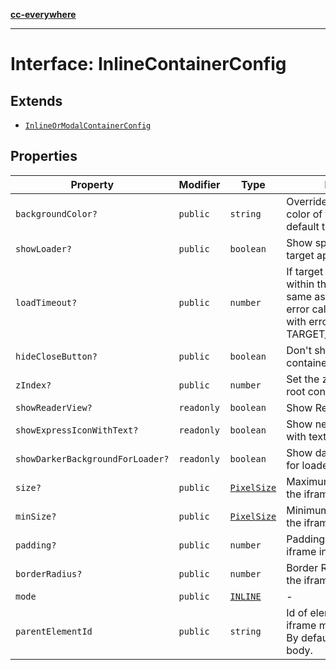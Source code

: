 [**cc-everywhere**](../../../../../index.md)

***

# Interface: InlineContainerConfig

## Extends

- [`InlineOrModalContainerConfig`](inline-or-modal-container-config.md)

## Properties

| Property | Modifier | Type | Description | Inherited from |
| ------ | ------ | ------ | ------ | ------ |
| `backgroundColor?` | `public` | `string` | Override the background color of the iframe. By default this is as per theme. | [`InlineOrModalContainerConfig`](inline-or-modal-container-config.md).[`backgroundColor`](inline-or-modal-container-config.md#backgroundcolor) |
| `showLoader?` | `public` | `boolean` | Show spinner while loading target app. Default is true. | [`InlineOrModalContainerConfig`](inline-or-modal-container-config.md).[`showLoader`](inline-or-modal-container-config.md#showloader) |
| `loadTimeout?` | `public` | `number` | If target app does't open within this time (in ms, same as of setTimeout), the error callback is invoked with error code TARGET_LOAD_TIMED_OUT. | [`InlineOrModalContainerConfig`](inline-or-modal-container-config.md).[`loadTimeout`](inline-or-modal-container-config.md#loadtimeout) |
| `hideCloseButton?` | `public` | `boolean` | Don't show close button for container and header bars | [`InlineOrModalContainerConfig`](inline-or-modal-container-config.md).[`hideCloseButton`](inline-or-modal-container-config.md#hideclosebutton) |
| `zIndex?` | `public` | `number` | Set the z-index of of the root container | [`InlineOrModalContainerConfig`](inline-or-modal-container-config.md).[`zIndex`](inline-or-modal-container-config.md#zindex) |
| `showReaderView?` | `readonly` | `boolean` | Show Reader Loading View | [`InlineOrModalContainerConfig`](inline-or-modal-container-config.md).[`showReaderView`](inline-or-modal-container-config.md#showreaderview) |
| `showExpressIconWithText?` | `readonly` | `boolean` | Show new express icon with text | [`InlineOrModalContainerConfig`](inline-or-modal-container-config.md).[`showExpressIconWithText`](inline-or-modal-container-config.md#showexpressiconwithtext) |
| `showDarkerBackgroundForLoader?` | `readonly` | `boolean` | Show darker background for loader | [`InlineOrModalContainerConfig`](inline-or-modal-container-config.md).[`showDarkerBackgroundForLoader`](inline-or-modal-container-config.md#showdarkerbackgroundforloader) |
| `size?` | `public` | [`PixelSize`](../../asset-types/interfaces/pixel-size.md) | Maximum size boundary of the iframe. | [`InlineOrModalContainerConfig`](inline-or-modal-container-config.md).[`size`](inline-or-modal-container-config.md#size) |
| `minSize?` | `public` | [`PixelSize`](../../asset-types/interfaces/pixel-size.md) | Minimum size boundary of the iframe. | [`InlineOrModalContainerConfig`](inline-or-modal-container-config.md).[`minSize`](inline-or-modal-container-config.md#minsize) |
| `padding?` | `public` | `number` | Padding applied to the iframe in pixels. | [`InlineOrModalContainerConfig`](inline-or-modal-container-config.md).[`padding`](inline-or-modal-container-config.md#padding) |
| `borderRadius?` | `public` | `number` | Border Radius applied to the iframe in pixels. | [`InlineOrModalContainerConfig`](inline-or-modal-container-config.md).[`borderRadius`](inline-or-modal-container-config.md#borderradius) |
| `mode` | `public` | [`INLINE`](../enumerations/container-mode.md#inline) | - | - |
| `parentElementId` | `public` | `string` | Id of element to which iframe must be appended. By default it is appended to body. | - |
